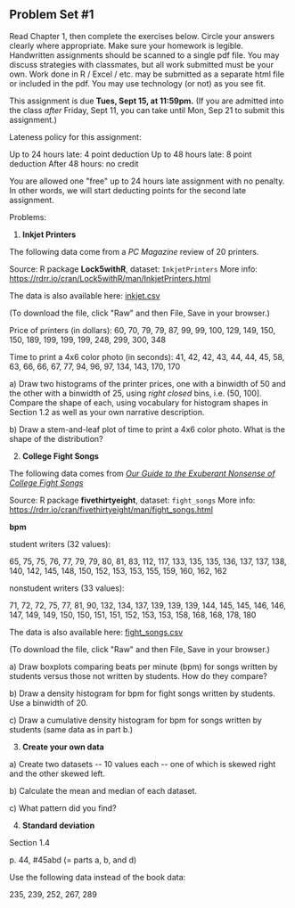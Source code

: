 ## Problem Set #1

Read Chapter 1, then complete the exercises below.  Circle your answers clearly where appropriate. Make sure your homework is legible. Handwritten assignments should be scanned to a single pdf file. You may discuss strategies with classmates, but all work submitted must be your own.  Work done in R / Excel / etc. may be submitted as a separate html file or included in the pdf. You may use technology (or not) as you see fit. 

This assignment is due **Tues, Sept 15, at 11:59pm.**
(If you are admitted into the class *after* Friday, Sept 11, you can take until Mon, Sep 21 to submit this assignment.)

Lateness policy for this assignment:

Up to 24 hours late: 4 point deduction
Up to 48 hours late: 8 point deduction
After 48 hours: no credit

You are allowed one "free" up to 24 hours late assignment with no penalty. In other words, we will start deducting points for the second late assignment.


Problems:

1. **Inkjet Printers**

The following data come from a *PC Magazine* review of 20 printers. 

Source: R package **Lock5withR**, dataset: `InkjetPrinters`
More info: https://rdrr.io/cran/Lock5withR/man/InkjetPrinters.html

The data is also available here: [inkjet.csv](inkjet.csv)

(To download the file, click "Raw" and then File, Save in your browser.)

Price of printers (in dollars): 60, 70, 79, 79, 87, 99, 99, 100, 129, 149, 150, 150, 189, 199, 199, 199, 248, 299, 300, 348

Time to print a 4x6 color photo (in seconds): 41, 42, 42, 43, 44, 44, 45, 58, 63, 66, 66, 67, 77, 94, 96, 97, 134, 143, 170, 170

a) Draw two histograms of the printer prices, one with a binwidth of 50 and the other with a binwidth of 25, using *right closed* bins, i.e. (50, 100]. Compare the shape of each, using vocabulary for histogram shapes in Section 1.2 as well as your own narrative description.

b) Draw a stem-and-leaf plot of time to print a 4x6 color photo. What is the shape of the distribution?


2. **College Fight Songs**

The following data comes from [*Our Guide to the Exuberant Nonsense of College Fight Songs*](https://projects.fivethirtyeight.com/college-fight-song-lyrics/)

Source: R package **fivethirtyeight**, dataset: `fight_songs`
More info: https://rdrr.io/cran/fivethirtyeight/man/fight_songs.html

**bpm**

student writers (32 values): 

65, 75, 75, 76, 77, 79, 79, 80, 81, 83, 112, 117, 133, 135, 
135, 136, 137, 137, 138, 140, 142, 145, 148, 150, 152, 153, 153, 
155, 159, 160, 162, 162

nonstudent writers (33 values):

71, 72, 72, 75, 77, 81, 90, 132, 134, 137, 139, 139, 139, 144, 
145, 145, 146, 146, 147, 149, 149, 150, 150, 151, 151, 152, 153, 
153, 158, 168, 168, 178, 180

The data is also available here: [fight_songs.csv](fight_songs.csv)

(To download the file, click "Raw" and then File, Save in your browser.)

a) Draw boxplots comparing beats per minute (bpm) for songs written by students versus those not written by students. How do they compare?

b) Draw a density histogram for bpm for fight songs written by students. Use a binwidth of 20.

c) Draw a cumulative density histogram for bpm for songs written by students (same data as in part b.)


3. **Create your own data**

a) Create two datasets -- 10 values each -- one of which is skewed right and the other skewed left.

b) Calculate the mean and median of each dataset.

c) What pattern did you find?


4. **Standard deviation**

Section 1.4 

p. 44,  #45abd (= parts a, b, and d)

Use the following data instead of the book data: 

235, 239, 252, 267, 289
